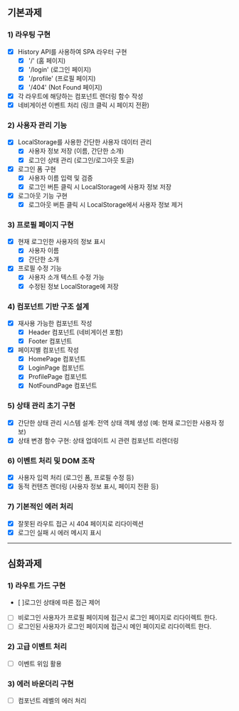 ## 기본과제

### 1) 라우팅 구현

- [x] History API를 사용하여 SPA 라우터 구현
  - [x] '/' (홈 페이지)
  - [x] '/login' (로그인 페이지)
  - [x] '/profile' (프로필 페이지)
  - [x] '/404' (Not Found 페이지)
- [x] 각 라우트에 해당하는 컴포넌트 렌더링 함수 작성
- [x] 네비게이션 이벤트 처리 (링크 클릭 시 페이지 전환)

### 2) 사용자 관리 기능

- [x] LocalStorage를 사용한 간단한 사용자 데이터 관리
  - [x] 사용자 정보 저장 (이름, 간단한 소개)
  - [x] 로그인 상태 관리 (로그인/로그아웃 토글)
- [x] 로그인 폼 구현
  - [x] 사용자 이름 입력 및 검증
  - [x] 로그인 버튼 클릭 시 LocalStorage에 사용자 정보 저장
- [x] 로그아웃 기능 구현
  - [x] 로그아웃 버튼 클릭 시 LocalStorage에서 사용자 정보 제거

### 3) 프로필 페이지 구현

- [x] 현재 로그인한 사용자의 정보 표시
  - [x] 사용자 이름
  - [x] 간단한 소개
- [x] 프로필 수정 기능
  - [x] 사용자 소개 텍스트 수정 가능
  - [x] 수정된 정보 LocalStorage에 저장

### 4) 컴포넌트 기반 구조 설계

- [x] 재사용 가능한 컴포넌트 작성
  - [x] Header 컴포넌트 (네비게이션 포함)
  - [x] Footer 컴포넌트
- [x] 페이지별 컴포넌트 작성
  - [x] HomePage 컴포넌트
  - [x] LoginPage 컴포넌트
  - [x] ProfilePage 컴포넌트
  - [x] NotFoundPage 컴포넌트

### 5) 상태 관리 초기 구현

- [x] 간단한 상태 관리 시스템 설계: 전역 상태 객체 생성 (예: 현재 로그인한 사용자 정보)
- [x] 상태 변경 함수 구현: 상태 업데이트 시 관련 컴포넌트 리렌더링

### 6) 이벤트 처리 및 DOM 조작

- [x] 사용자 입력 처리 (로그인 폼, 프로필 수정 등)
- [x] 동적 컨텐츠 렌더링 (사용자 정보 표시, 페이지 전환 등)

### 7) 기본적인 에러 처리

- [x] 잘못된 라우트 접근 시 404 페이지로 리다이렉션
- [x] 로그인 실패 시 에러 메시지 표시

<hr />

## 심화과제

### 1) 라우트 가드 구현

- [ ]로그인 상태에 따른 접근 제어

- [ ] 비로그인 사용자가 프로필 페이지에 접근시 로그인 페이지로 리다이렉트 한다.
- [ ] 로그인된 사용자가 로그인 페이지에 접근시 메인 페이지로 리다이렉트 한다.

### 2) 고급 이벤트 처리

- [ ] 이벤트 위임 활용

### 3) 에러 바운더리 구현

- [ ] 컴포넌트 레벨의 에러 처리
